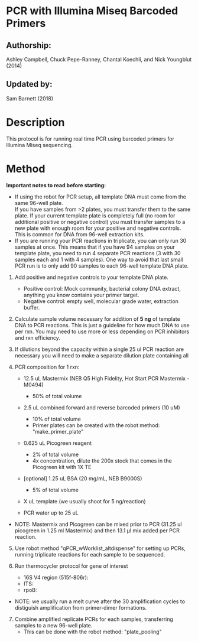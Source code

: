 PCR with Illumina Miseq Barcoded Primers
=================================

## Authorship:

Ashley Campbell, Chuck Pepe-Ranney, Chantal Koechli, and Nick Youngblut (2014)

## Updated by:
Sam Barnett (2018)

# Description
This protocol is for running real time PCR using barcoded primers for Illumina Miseq sequencing.
 

# Method

__Important notes to read before starting:__ 
* If using the robot for PCR setup, all template DNA must come from the same 96-well plate.  
If you have samples from >2 plates, you must transfer them to the same plate. If your current template
plate is completely full (no room for additional positive or negative control) you must transfer
samples to a new plate with enough room for your positive and negative controls. This is common
for DNA from 96-well extraction kits.
* If you are running your PCR reactions in triplicate, you can only run 30 samples at once. This means
that if you have 94 samples on your template plate, you need to run 4 separate PCR reactions
(3 with 30 samples each and 1 with 4 samples). One way to avoid that last small PCR run is to only add
90 samples to each 96-well template DNA plate.

1. Add positive and negative controls to your template DNA plate.
	* Positive control: Mock community, bacterial colony DNA extract, anything you know contains your primer target.
	* Negative control: empty well, molecular grade water, extraction buffer.

2. Calculate sample volume necessary for addition of __5 ng__ of template DNA to PCR
reactions. This is just a guideline for how much DNA to use per rxn. You may need to
use more or less depending on PCR inhibitors and rxn efficiency.

3. If dilutions beyond the capacity within a single 25 ul PCR reaction are necessary
you will need to make a separate dilution plate containing all 

4. PCR composition for 1 rxn:

	* 12.5 uL Mastermix (NEB Q5 High Fidelity, Hot Start PCR Mastermix - M0494)
		* 50% of total volume
		
	* 2.5 uL combined forward and reverse barcoded primers (10 uM)
		* 10% of total volume		
		* Primer plates can be created with the robot method: "make\_primer\_plate"

	* 0.625 uL Picogreen reagent
		* 2% of total volume
		* 4x concentration, dilute the 200x stock that comes in the Picogreen kit with 1X TE
	
	* [optional] 1.25 uL BSA (20 mg/mL, NEB B9000S)
		* 5% of total volume

	* X uL template (we usually shoot for 5 ng/reaction)

	* PCR water up to 25 uL

* NOTE: Mastermix and Picogreen can be mixed prior to PCR (31.25 ul picogreen in 1.25 ml Mastermix) and then 13.1 µl mix added per PCR reaction.

5. Use robot method "qPCR\_wWorklist\_altdispense" for setting up PCRs, 
running triplicate reactions for each sample to be sequenced. 

6. Run thermocycler protocol for gene of interest
	* 16S V4 region (515f-806r):
	* ITS:
	* rpoB:

* NOTE: we usually run a melt curve after the 30 amplification cycles to distiguish amplification from primer-dimer formations.

7. Combine amplified replicate PCRs for each samples, transferring samples to a new 96-well plate. 
	* This can be done with the robot method: "plate_pooling"
